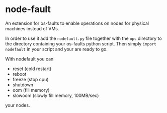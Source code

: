 # node-fault

An extension for os-faults to enable operations on nodes for physical machines instead of VMs.

In order to use it add the `nodefault.py` file together with the `ops` directory to the directory containing your os-faults python script.
Then simply `import nodefault` in your script and your are ready to go.

With nodefault you can

* reset (cold restart)
* reboot
* freeze (stop cpu)
* shutdown
* oom (fill memory)
* slowoom (slowly fill memory, 100MB/sec)

your nodes.
